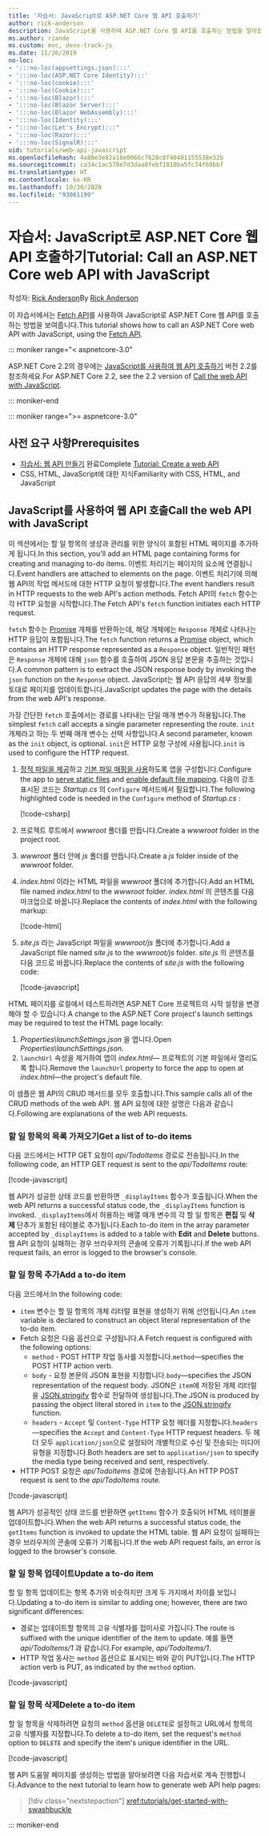 ```yaml
---
title: '자습서: JavaScript로 ASP.NET Core 웹 API 호출하기'
author: rick-anderson
description: JavaScript를 사용하여 ASP.NET Core 웹 API를 호출하는 방법을 알아봅니다.
ms.author: riande
ms.custom: mvc, devx-track-js
ms.date: 11/26/2019
no-loc:
- ':::no-loc(appsettings.json):::'
- ':::no-loc(ASP.NET Core Identity):::'
- ':::no-loc(cookie):::'
- ':::no-loc(Cookie):::'
- ':::no-loc(Blazor):::'
- ':::no-loc(Blazor Server):::'
- ':::no-loc(Blazor WebAssembly):::'
- ':::no-loc(Identity):::'
- ":::no-loc(Let's Encrypt):::"
- ':::no-loc(Razor):::'
- ':::no-loc(SignalR):::'
uid: tutorials/web-api-javascript
ms.openlocfilehash: 4a80e3e82a18e0066c7628c8f40401155538e32b
ms.sourcegitcommit: ca34c1ac578e7d3daa0febf1810ba5fc74f60bbf
ms.translationtype: HT
ms.contentlocale: ko-KR
ms.lasthandoff: 10/30/2020
ms.locfileid: "93061199"
---
```

# <a name="tutorial-call-an-aspnet-core-web-api-with-javascript"></a><span data-ttu-id="7b634-103">자습서: JavaScript로 ASP.NET Core 웹 API 호출하기</span><span class="sxs-lookup"><span data-stu-id="7b634-103">Tutorial: Call an ASP.NET Core web API with JavaScript</span></span>

<span data-ttu-id="7b634-104">작성자: [Rick Anderson](https://twitter.com/RickAndMSFT)</span><span class="sxs-lookup"><span data-stu-id="7b634-104">By [Rick Anderson](https://twitter.com/RickAndMSFT)</span></span>

<span data-ttu-id="7b634-105">이 자습서에서는 [Fetch API](https://developer.mozilla.org/docs/Web/API/Fetch_API)를 사용하여 JavaScript로 ASP.NET Core 웹 API를 호출하는 방법을 보여줍니다.</span><span class="sxs-lookup"><span data-stu-id="7b634-105">This tutorial shows how to call an ASP.NET Core web API with JavaScript, using the [Fetch API](https://developer.mozilla.org/docs/Web/API/Fetch_API).</span></span>

::: moniker range="< aspnetcore-3.0"

<span data-ttu-id="7b634-106">ASP.NET Core 2.2의 경우에는 [JavaScript를 사용하여 웹 API 호출하기](xref:tutorials/first-web-api#call-the-web-api-with-javascript) 버전 2.2를 참조하세요.</span><span class="sxs-lookup"><span data-stu-id="7b634-106">For ASP.NET Core 2.2, see the 2.2 version of [Call the web API with JavaScript](xref:tutorials/first-web-api#call-the-web-api-with-javascript).</span></span>

::: moniker-end

::: moniker range=">= aspnetcore-3.0"

## <a name="prerequisites"></a><span data-ttu-id="7b634-107">사전 요구 사항</span><span class="sxs-lookup"><span data-stu-id="7b634-107">Prerequisites</span></span>

* <span data-ttu-id="7b634-108">[자습서: 웹 API 만들기](xref:tutorials/first-web-api) 완료</span><span class="sxs-lookup"><span data-stu-id="7b634-108">Complete [Tutorial: Create a web API](xref:tutorials/first-web-api)</span></span>
* <span data-ttu-id="7b634-109">CSS, HTML, JavaScript에 대한 지식</span><span class="sxs-lookup"><span data-stu-id="7b634-109">Familiarity with CSS, HTML, and JavaScript</span></span>

## <a name="call-the-web-api-with-javascript"></a><span data-ttu-id="7b634-110">JavaScript를 사용하여 웹 API 호출</span><span class="sxs-lookup"><span data-stu-id="7b634-110">Call the web API with JavaScript</span></span>

<span data-ttu-id="7b634-111">이 섹션에서는 할 일 항목의 생성과 관리를 위한 양식이 포함된 HTML 페이지를 추가하게 됩니다.</span><span class="sxs-lookup"><span data-stu-id="7b634-111">In this section, you'll add an HTML page containing forms for creating and managing to-do items.</span></span> <span data-ttu-id="7b634-112">이벤트 처리기는 페이지의 요소에 연결됩니다.</span><span class="sxs-lookup"><span data-stu-id="7b634-112">Event handlers are attached to elements on the page.</span></span> <span data-ttu-id="7b634-113">이벤트 처리기에 의해 웹 API의 작업 메서드에 대한 HTTP 요청이 발생합니다.</span><span class="sxs-lookup"><span data-stu-id="7b634-113">The event handlers result in HTTP requests to the web API's action methods.</span></span> <span data-ttu-id="7b634-114">Fetch API의 `fetch` 함수는 각 HTTP 요청을 시작합니다.</span><span class="sxs-lookup"><span data-stu-id="7b634-114">The Fetch API's `fetch` function initiates each HTTP request.</span></span>

<span data-ttu-id="7b634-115">`fetch` 함수는 [Promise](https://developer.mozilla.org/docs/Web/JavaScript/Reference/Global_Objects/Promise) 개체를 반환하는데, 해당 개체에는 `Response` 개체로 나타나는 HTTP 응답이 포함됩니다.</span><span class="sxs-lookup"><span data-stu-id="7b634-115">The `fetch` function returns a [Promise](https://developer.mozilla.org/docs/Web/JavaScript/Reference/Global_Objects/Promise) object, which contains an HTTP response represented as a `Response` object.</span></span> <span data-ttu-id="7b634-116">일반적인 패턴은 `Response` 개체에 대해 `json` 함수를 호출하여 JSON 응답 본문을 추출하는 것입니다.</span><span class="sxs-lookup"><span data-stu-id="7b634-116">A common pattern is to extract the JSON response body by invoking the `json` function on the `Response` object.</span></span> <span data-ttu-id="7b634-117">JavaScript는 웹 API 응답의 세부 정보를 토대로 페이지를 업데이트합니다.</span><span class="sxs-lookup"><span data-stu-id="7b634-117">JavaScript updates the page with the details from the web API's response.</span></span>

<span data-ttu-id="7b634-118">가장 간단한 `fetch` 호출에서는 경로를 나타내는 단일 매개 변수가 허용됩니다.</span><span class="sxs-lookup"><span data-stu-id="7b634-118">The simplest `fetch` call accepts a single parameter representing the route.</span></span> <span data-ttu-id="7b634-119">`init` 개체라고 하는 두 번째 매개 변수는 선택 사항입니다.</span><span class="sxs-lookup"><span data-stu-id="7b634-119">A second parameter, known as the `init` object, is optional.</span></span> <span data-ttu-id="7b634-120">`init`은 HTTP 요청 구성에 사용됩니다.</span><span class="sxs-lookup"><span data-stu-id="7b634-120">`init` is used to configure the HTTP request.</span></span>

1. <span data-ttu-id="7b634-121">[정적 파일을 제공](/dotnet/api/microsoft.aspnetcore.builder.staticfileextensions.usestaticfiles#Microsoft_AspNetCore_Builder_StaticFileExtensions_UseStaticFiles_Microsoft_AspNetCore_Builder_IApplicationBuilder_)하고 [기본 파일 매핑을 사용](/dotnet/api/microsoft.aspnetcore.builder.defaultfilesextensions.usedefaultfiles#Microsoft_AspNetCore_Builder_DefaultFilesExtensions_UseDefaultFiles_Microsoft_AspNetCore_Builder_IApplicationBuilder_)하도록 앱을 구성합니다.</span><span class="sxs-lookup"><span data-stu-id="7b634-121">Configure the app to [serve static files](/dotnet/api/microsoft.aspnetcore.builder.staticfileextensions.usestaticfiles#Microsoft_AspNetCore_Builder_StaticFileExtensions_UseStaticFiles_Microsoft_AspNetCore_Builder_IApplicationBuilder_) and [enable default file mapping](/dotnet/api/microsoft.aspnetcore.builder.defaultfilesextensions.usedefaultfiles#Microsoft_AspNetCore_Builder_DefaultFilesExtensions_UseDefaultFiles_Microsoft_AspNetCore_Builder_IApplicationBuilder_).</span></span> <span data-ttu-id="7b634-122">다음의 강조 표시된 코드는 *Startup.cs* 의 `Configure` 메서드에서 필요합니다.</span><span class="sxs-lookup"><span data-stu-id="7b634-122">The following highlighted code is needed in the `Configure` method of *Startup.cs* :</span></span>

    [!code-csharp[](first-web-api/samples/3.0/TodoApi/StartupJavaScript.cs?highlight=8-9&name=snippet_configure)]

1. <span data-ttu-id="7b634-123">프로젝트 루트에서 *wwwroot* 폴더를 만듭니다.</span><span class="sxs-lookup"><span data-stu-id="7b634-123">Create a *wwwroot* folder in the project root.</span></span>

1. <span data-ttu-id="7b634-124">*wwwroot* 폴더 안에 *js* 폴더를 만듭니다.</span><span class="sxs-lookup"><span data-stu-id="7b634-124">Create a *js* folder inside of the *wwwroot* folder.</span></span>

1. <span data-ttu-id="7b634-125">*index.html* 이라는 HTML 파일을 *wwwroot* 폴더에 추가합니다.</span><span class="sxs-lookup"><span data-stu-id="7b634-125">Add an HTML file named *index.html* to the *wwwroot* folder.</span></span> <span data-ttu-id="7b634-126">*index.html* 의 콘텐츠를 다음 마크업으로 바꿉니다.</span><span class="sxs-lookup"><span data-stu-id="7b634-126">Replace the contents of *index.html* with the following markup:</span></span>

    [!code-html[](first-web-api/samples/3.0/TodoApi/wwwroot/index.html)]

1. <span data-ttu-id="7b634-127">*site.js* 라는 JavaScript 파일을 *wwwroot/js* 폴더에 추가합니다.</span><span class="sxs-lookup"><span data-stu-id="7b634-127">Add a JavaScript file named *site.js* to the *wwwroot/js* folder.</span></span> <span data-ttu-id="7b634-128">*site.js* 의 콘텐츠를 다음 코드로 바꿉니다.</span><span class="sxs-lookup"><span data-stu-id="7b634-128">Replace the contents of *site.js* with the following code:</span></span>

    [!code-javascript[](first-web-api/samples/3.0/TodoApi/wwwroot/js/site.js?name=snippet_SiteJs)]

<span data-ttu-id="7b634-129">HTML 페이지를 로컬에서 테스트하려면 ASP.NET Core 프로젝트의 시작 설정을 변경해야 할 수 있습니다.</span><span class="sxs-lookup"><span data-stu-id="7b634-129">A change to the ASP.NET Core project's launch settings may be required to test the HTML page locally:</span></span>

1. <span data-ttu-id="7b634-130">*Properties\launchSettings.json* 을 엽니다.</span><span class="sxs-lookup"><span data-stu-id="7b634-130">Open *Properties\launchSettings.json*.</span></span>
1. <span data-ttu-id="7b634-131">`launchUrl` 속성을 제거하여 앱이 *index.html*&mdash; 프로젝트의 기본 파일에서 열리도록 합니다.</span><span class="sxs-lookup"><span data-stu-id="7b634-131">Remove the `launchUrl` property to force the app to open at *index.html*&mdash;the project's default file.</span></span>

<span data-ttu-id="7b634-132">이 샘플은 웹 API의 CRUD 메서드를 모두 호출합니다.</span><span class="sxs-lookup"><span data-stu-id="7b634-132">This sample calls all of the CRUD methods of the web API.</span></span> <span data-ttu-id="7b634-133">웹 API 요청에 대한 설명은 다음과 같습니다.</span><span class="sxs-lookup"><span data-stu-id="7b634-133">Following are explanations of the web API requests.</span></span>

### <a name="get-a-list-of-to-do-items"></a><span data-ttu-id="7b634-134">할 일 항목의 목록 가져오기</span><span class="sxs-lookup"><span data-stu-id="7b634-134">Get a list of to-do items</span></span>

<span data-ttu-id="7b634-135">다음 코드에서는 HTTP GET 요청이 *api/TodoItems* 경로로 전송됩니다.</span><span class="sxs-lookup"><span data-stu-id="7b634-135">In the following code, an HTTP GET request is sent to the *api/TodoItems* route:</span></span>

[!code-javascript[](first-web-api/samples/3.0/TodoApi/wwwroot/js/site.js?name=snippet_GetItems)]

<span data-ttu-id="7b634-136">웹 API가 성공한 상태 코드를 반환하면 `_displayItems` 함수가 호출됩니다.</span><span class="sxs-lookup"><span data-stu-id="7b634-136">When the web API returns a successful status code, the `_displayItems` function is invoked.</span></span> <span data-ttu-id="7b634-137">`_displayItems`에서 허용하는 배열 매개 변수의 각 할 일 항목은 **편집** 및 **삭제** 단추가 포함된 테이블로 추가됩니다.</span><span class="sxs-lookup"><span data-stu-id="7b634-137">Each to-do item in the array parameter accepted by `_displayItems` is added to a table with **Edit** and **Delete** buttons.</span></span> <span data-ttu-id="7b634-138">웹 API 요청이 실패하는 경우 브라우저의 콘솔에 오류가 기록됩니다.</span><span class="sxs-lookup"><span data-stu-id="7b634-138">If the web API request fails, an error is logged to the browser's console.</span></span>

### <a name="add-a-to-do-item"></a><span data-ttu-id="7b634-139">할 일 항목 추가</span><span class="sxs-lookup"><span data-stu-id="7b634-139">Add a to-do item</span></span>

<span data-ttu-id="7b634-140">다음 코드에서:</span><span class="sxs-lookup"><span data-stu-id="7b634-140">In the following code:</span></span>

* <span data-ttu-id="7b634-141">`item` 변수는 할 일 항목의 개체 리터럴 표현을 생성하기 위해 선언됩니다.</span><span class="sxs-lookup"><span data-stu-id="7b634-141">An `item` variable is declared to construct an object literal representation of the to-do item.</span></span>
* <span data-ttu-id="7b634-142">Fetch 요청은 다음 옵션으로 구성됩니다.</span><span class="sxs-lookup"><span data-stu-id="7b634-142">A Fetch request is configured with the following options:</span></span>
  * <span data-ttu-id="7b634-143">`method` - POST HTTP 작업 동사를 지정합니다.</span><span class="sxs-lookup"><span data-stu-id="7b634-143">`method`&mdash;specifies the POST HTTP action verb.</span></span>
  * <span data-ttu-id="7b634-144">`body` - 요청 본문의 JSON 표현을 지정합니다.</span><span class="sxs-lookup"><span data-stu-id="7b634-144">`body`&mdash;specifies the JSON representation of the request body.</span></span> <span data-ttu-id="7b634-145">JSON은 `item`에 저장된 개체 리터럴을 [JSON.stringify](https://developer.mozilla.org/docs/Web/JavaScript/Reference/Global_Objects/JSON/stringify) 함수로 전달하여 생성됩니다.</span><span class="sxs-lookup"><span data-stu-id="7b634-145">The JSON is produced by passing the object literal stored in `item` to the [JSON.stringify](https://developer.mozilla.org/docs/Web/JavaScript/Reference/Global_Objects/JSON/stringify) function.</span></span>
  * <span data-ttu-id="7b634-146">`headers` - `Accept` 및 `Content-Type` HTTP 요청 헤더를 지정합니다.</span><span class="sxs-lookup"><span data-stu-id="7b634-146">`headers`&mdash;specifies the `Accept` and `Content-Type` HTTP request headers.</span></span> <span data-ttu-id="7b634-147">두 헤더 모두 `application/json`으로 설정되어 개별적으로 수신 및 전송되는 미디어 유형을 지정합니다.</span><span class="sxs-lookup"><span data-stu-id="7b634-147">Both headers are set to `application/json` to specify the media type being received and sent, respectively.</span></span>
* <span data-ttu-id="7b634-148">HTTP POST 요청은 *api/TodoItems* 경로에 전송됩니다.</span><span class="sxs-lookup"><span data-stu-id="7b634-148">An HTTP POST request is sent to the *api/TodoItems* route.</span></span>

[!code-javascript[](first-web-api/samples/3.0/TodoApi/wwwroot/js/site.js?name=snippet_AddItem)]

<span data-ttu-id="7b634-149">웹 API가 성공적인 상태 코드를 반환하면 `getItems` 함수가 호출되어 HTML 테이블을 업데이트합니다.</span><span class="sxs-lookup"><span data-stu-id="7b634-149">When the web API returns a successful status code, the `getItems` function is invoked to update the HTML table.</span></span> <span data-ttu-id="7b634-150">웹 API 요청이 실패하는 경우 브라우저의 콘솔에 오류가 기록됩니다.</span><span class="sxs-lookup"><span data-stu-id="7b634-150">If the web API request fails, an error is logged to the browser's console.</span></span>

### <a name="update-a-to-do-item"></a><span data-ttu-id="7b634-151">할 일 항목 업데이트</span><span class="sxs-lookup"><span data-stu-id="7b634-151">Update a to-do item</span></span>

<span data-ttu-id="7b634-152">할 일 항목 업데이트는 항목 추가와 비슷하지만 크게 두 가지에서 차이를 보입니다.</span><span class="sxs-lookup"><span data-stu-id="7b634-152">Updating a to-do item is similar to adding one; however, there are two significant differences:</span></span>

* <span data-ttu-id="7b634-153">경로는 업데이트할 항목의 고유 식별자를 접미사로 가집니다.</span><span class="sxs-lookup"><span data-stu-id="7b634-153">The route is suffixed with the unique identifier of the item to update.</span></span> <span data-ttu-id="7b634-154">예를 들면 *api/TodoItems/1* 과 같습니다.</span><span class="sxs-lookup"><span data-stu-id="7b634-154">For example, *api/TodoItems/1*.</span></span>
* <span data-ttu-id="7b634-155">HTTP 작업 동사는 `method` 옵션으로 표시되는 바와 같이 PUT입니다.</span><span class="sxs-lookup"><span data-stu-id="7b634-155">The HTTP action verb is PUT, as indicated by the `method` option.</span></span>

[!code-javascript[](first-web-api/samples/3.0/TodoApi/wwwroot/js/site.js?name=snippet_UpdateItem)]

### <a name="delete-a-to-do-item"></a><span data-ttu-id="7b634-156">할 일 항목 삭제</span><span class="sxs-lookup"><span data-stu-id="7b634-156">Delete a to-do item</span></span>

<span data-ttu-id="7b634-157">할 일 항목을 삭제하려면 요청의 `method` 옵션을 `DELETE`로 설정하고 URL에서 항목의 고유 식별자를 지정합니다.</span><span class="sxs-lookup"><span data-stu-id="7b634-157">To delete a to-do item, set the request's `method` option to `DELETE` and specify the item's unique identifier in the URL.</span></span>

[!code-javascript[](first-web-api/samples/3.0/TodoApi/wwwroot/js/site.js?name=snippet_DeleteItem)]

<span data-ttu-id="7b634-158">웹 API 도움말 페이지를 생성하는 방법을 알아보려면 다음 자습서로 계속 진행합니다.</span><span class="sxs-lookup"><span data-stu-id="7b634-158">Advance to the next tutorial to learn how to generate web API help pages:</span></span>

> [!div class="nextstepaction"]
> <xref:tutorials/get-started-with-swashbuckle>

::: moniker-end
